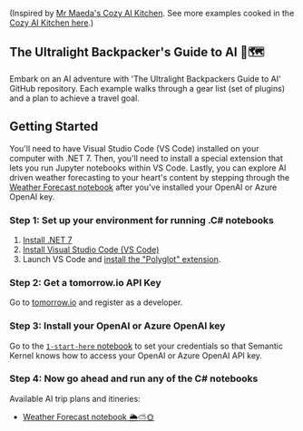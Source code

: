 (Inspired by [Mr Maeda's Cozy AI Kitchen](https://aka.ms/cozy-ai).  See more examples cooked in the [Cozy AI Kitchen here](https://github.com/johnmaeda/Mr-Maeda-Cozy-AI-Kitchen).)

## The Ultralight Backpacker's Guide to AI 🥾🗺️

Embark on an AI adventure with 'The Ultralight Backpackers Guide to AI' GitHub repository.  Each example walks through a gear list (set of plugins) and a plan to achieve a travel goal.

## Getting Started

You'll need to have Visual Studio Code (VS Code) installed on your computer with .NET 7. Then, you'll need to install a special extension that lets you run Jupyter notebooks within VS Code. Lastly, you can explore AI driven weather forecasting to your heart's content by stepping through the [Weather Forecast notebook](./WeatherForecast/notebook.ipynb) after you've installed your OpenAI or Azure OpenAI key.

### Step 1: Set up your environment for running .C# notebooks

1. [Install .NET 7](https://dotnet.microsoft.com/download/dotnet/7.0)
2. [Install Visual Studio Code (VS Code)](https://code.visualstudio.com)
3. Launch VS Code and [install the "Polyglot" extension](https://marketplace.visualstudio.com/items?itemName=ms-dotnettools.dotnet-interactive-vscode). 

### Step 2: Get a tomorrow.io API Key

Go to [tomorrow.io](https://www.tomorrow.io/weather-api/) and register as a developer.

### Step 3: Install your OpenAI or Azure OpenAI key

Go to the [`1-start-here` notebook](1-start-here/notebook-for-setting-up.ipynb) to set your credentials so that Semantic Kernel knows how to access your OpenAI or Azure OpenAI API key.

### Step 4: Now go ahead and run any of the C# notebooks

Available AI trip plans and itineries:

* [Weather Forecast notebook 🌦️⛅🌞](./WeatherForecast/notebook.ipynb)
